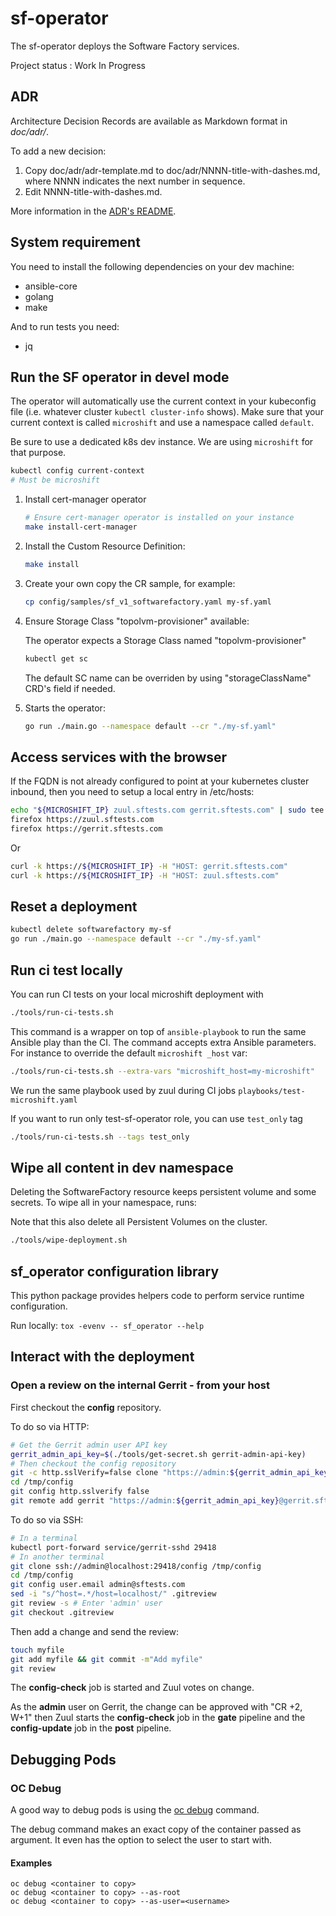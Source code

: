 # sf-operator

The sf-operator deploys the Software Factory services.

Project status : Work In Progress

## ADR

Architecture Decision Records are available as Markdown format in *doc/adr/*.

To add a new decision:

1. Copy doc/adr/adr-template.md to doc/adr/NNNN-title-with-dashes.md, where NNNN indicates the next number in sequence.
2. Edit NNNN-title-with-dashes.md.

More information in the [ADR's README](doc/adr/README.md).

## System requirement

You need to install the following dependencies on your dev machine:
- ansible-core
- golang
- make

And to run tests you need:
- jq

## Run the SF operator in devel mode

The operator will automatically use the current context in your kubeconfig file (i.e. whatever cluster `kubectl cluster-info` shows).
Make sure that your current context is called `microshift` and use a namespace called `default`.

Be sure to use a dedicated k8s dev instance. We are using `microshift` for that purpose.

```sh
kubectl config current-context
# Must be microshift
```

1. Install cert-manager operator

   ```sh
   # Ensure cert-manager operator is installed on your instance
   make install-cert-manager
   ```

2. Install the Custom Resource Definition:

   ```sh
   make install
   ```

3. Create your own copy the CR sample, for example:

   ```sh
   cp config/samples/sf_v1_softwarefactory.yaml my-sf.yaml
   ```

4. Ensure Storage Class "topolvm-provisioner" available:

   The operator expects a Storage Class named "topolvm-provisioner"

   ```sh
   kubectl get sc
   ```

   The default SC name can be overriden by using "storageClassName" CRD's field if needed.

5. Starts the operator:

   ```sh
   go run ./main.go --namespace default --cr "./my-sf.yaml"
   ```

## Access services with the browser

If the FQDN is not already configured to point at your kubernetes cluster inbound,
then you need to setup a local entry in /etc/hosts:

```sh
echo "${MICROSHIFT_IP} zuul.sftests.com gerrit.sftests.com" | sudo tee -a /etc/hosts
firefox https://zuul.sftests.com
firefox https://gerrit.sftests.com
```

Or

```sh
curl -k https://${MICROSHIFT_IP} -H "HOST: gerrit.sftests.com"
curl -k https://${MICROSHIFT_IP} -H "HOST: zuul.sftests.com"
```

## Reset a deployment

```sh
kubectl delete softwarefactory my-sf
go run ./main.go --namespace default --cr "./my-sf.yaml"
```

## Run ci test locally

You can run CI tests on your local microshift deployment with

```sh
./tools/run-ci-tests.sh
```

This command is a wrapper on top of `ansible-playbook` to run the same Ansible play
than the CI. The command accepts extra Ansible parameters. For instance to override
the default `microshift _host` var:

```sh
./tools/run-ci-tests.sh --extra-vars "microshift_host=my-microshift"
```

We run the same playbook used by zuul during CI jobs `playbooks/test-microshift.yaml`

If you want to run only test-sf-operator role, you can use `test_only` tag

```sh
./tools/run-ci-tests.sh --tags test_only
```

## Wipe all content in dev namespace

Deleting the SoftwareFactory resource keeps persistent volume and some secrets. To
wipe all in your namespace, runs:

Note that this also delete all Persistent Volumes on the cluster.

```sh
./tools/wipe-deployment.sh
```

## sf_operator configuration library

This python package provides helpers code to perform service runtime configuration.

Run locally: `tox -evenv -- sf_operator --help`

## Interact with the deployment

### Open a review on the internal Gerrit - from your host

First checkout the **config** repository.

To do so via HTTP:

```sh
# Get the Gerrit admin user API key
gerrit_admin_api_key=$(./tools/get-secret.sh gerrit-admin-api-key)
# Then checkout the config repository
git -c http.sslVerify=false clone "https://admin:${gerrit_admin_api_key}@gerrit.sftests.com/a/config" /tmp/config
cd /tmp/config
git config http.sslverify false
git remote add gerrit "https://admin:${gerrit_admin_api_key}@gerrit.sftests.com/a/config"
```

To do so via SSH:

```sh
# In a terminal
kubectl port-forward service/gerrit-sshd 29418
# In another terminal
git clone ssh://admin@localhost:29418/config /tmp/config
cd /tmp/config
git config user.email admin@sftests.com
sed -i "s/^host=.*/host=localhost/" .gitreview
git review -s # Enter 'admin' user
git checkout .gitreview
```

Then add a change and send the review:

```sh
touch myfile
git add myfile && git commit -m"Add myfile"
git review
```

The **config-check** job is started and Zuul votes on change.

As the **admin** user on Gerrit, the change can be approved with "CR +2, W+1" then Zuul starts
the **config-check** job in the **gate** pipeline and the **config-update** job in
the **post** pipeline.

## Debugging Pods

### OC Debug
A good way to debug pods is using the [oc debug](https://docs.openshift.com/container-platform/4.8/cli_reference/openshift_cli/developer-cli-commands.html#oc-debug) command.

The debug command makes an exact copy of the container passed as argument. It even has the option to select the user to start with.

#### Examples
```
oc debug <container to copy>
oc debug <container to copy> --as-root
oc debug <container to copy> --as-user=<username>
```
